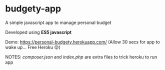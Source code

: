# budgety-app

A simple javascript app to manage personal budget

Developed using **ES5 javascript**

Demo: https://personal-budgety.herokuapp.com/ (Allow 30 secs for app to wake up... Free Heroku :stuck_out_tongue_closed_eyes:)

NOTES: *composer.json* and *index.php* are extra files to trick heroku to run app
